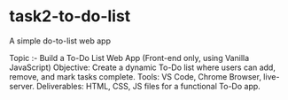 # task2-to-do-list
A simple do-to-list web app

Topic :- Build a To-Do List Web App (Front-end only, using Vanilla JavaScript)
Objective: Create a dynamic To-Do list where users can add, remove, and mark tasks complete.
Tools: VS Code, Chrome Browser, live-server.
Deliverables:  HTML, CSS, JS files for a functional To-Do app.